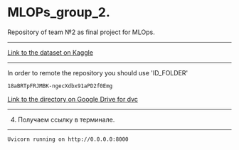 # MLOPs_group_2.

Repository of team №2 as final project for MLOps.

----------------

[Link to the dataset on Kaggle](https://www.kaggle.com/datasets/poojakeer/e-commerce-dataset)

----------------

 In order to remote the repository you should use 'ID_FOLDER'
 
    18aBRTpFRJMBK-ngecXdbx91aPD2f0Emg
    
[Link to the directory on Google Drive for dvc](https://drive.google.com/drive/folders/18aBRTpFRJMBK-ngecXdbx91aPD2f0Emg?usp=sharing)

----------------

4. Получаем ссылку в терминале.
----------------------

    Uvicorn running on http://0.0.0.0:8000

